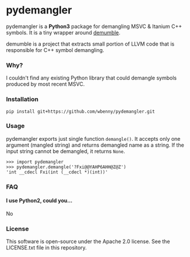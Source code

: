 # pydemangler

pydemangler is a **Python3** package for demangling MSVC & Itanium C++ symbols.
It is a tiny wrapper around [demumble](https://github.com/nico/demumble).

demumble is a project that extracts small portion of LLVM code that is responsible
for C++ symbol demangling.

### Why?

I couldn't find any existing Python library that could demangle symbols produced
by most recent MSVC.

### Installation

`pip install git+https://github.com/wbenny/pydemangler.git`

### Usage

pydemangler exports just single function `demangle()`.
It accepts only one argument (mangled string) and returns demangled name as a
string.  If the input string cannot be demangled, it returns `None`.

```
>>> import pydemangler
>>> pydemangler.demangle('?Fxi@@YAHP6AHH@Z@Z')
'int __cdecl Fxi(int (__cdecl *)(int))'
```

### FAQ

#### I use Python2, could you...

No

### License

This software is open-source under the Apache 2.0 license. See the LICENSE.txt file in this repository.
